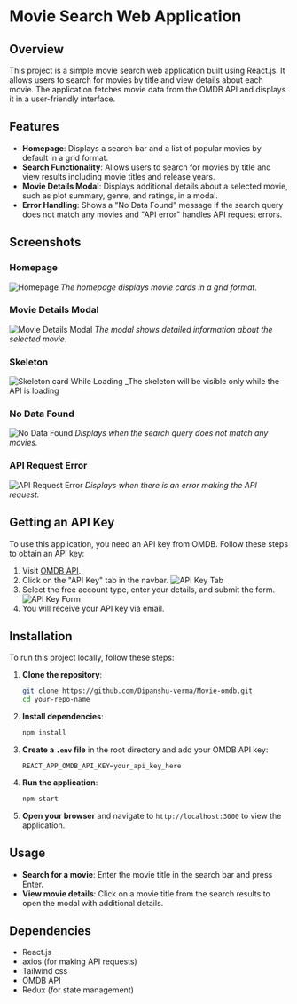 # Movie Search Web Application

## Overview

This project is a simple movie search web application built using React.js. It allows users to search for movies by title and view details about each movie. The application fetches movie data from the OMDB API and displays it in a user-friendly interface.

## Features

- **Homepage**: Displays a search bar and a list of popular movies by default in a grid format.
- **Search Functionality**: Allows users to search for movies by title and view results including movie titles and release years.
- **Movie Details Modal**: Displays additional details about a selected movie, such as plot summary, genre, and ratings, in a modal.
- **Error Handling**: Shows a "No Data Found" message if the search query does not match any movies and "API error" handles API request errors.

## Screenshots

### Homepage

![Homepage](https://github.com/Dipanshu-verma/Movie-omdb/assets/128663583/7a9298b7-c312-4119-9e73-36ba20b40ade)
_The homepage displays movie cards in a grid format._

### Movie Details Modal

![Movie Details Modal](https://github.com/Dipanshu-verma/Movie-omdb/assets/128663583/8dc05a9a-65c2-44d8-b1ed-66522d0607aa)
_The modal shows detailed information about the selected movie._

### Skeleton

![Skeleton card While Loading](https://github.com/Dipanshu-verma/Movie-omdb/assets/128663583/a55d29e7-52e7-4292-a05b-3b91e01dbb6a)
_The skeleton will be visible only while the API is loading

### No Data Found

![No Data Found](https://github.com/Dipanshu-verma/Movie-omdb/assets/128663583/9187b7e0-0dbe-4038-abbd-ff95bef1cfdf)
_Displays when the search query does not match any movies._

### API Request Error

![API Request Error](https://github.com/Dipanshu-verma/Movie-omdb/assets/128663583/2a19905f-56cd-4d6b-b274-97afb9a8910a)
_Displays when there is an error making the API request._

## Getting an API Key

To use this application, you need an API key from OMDB. Follow these steps to obtain an API key:

1. Visit [OMDB API](https://www.omdbapi.com/).
2. Click on the "API Key" tab in the navbar.
    ![API Key Tab](https://github.com/Dipanshu-verma/Movie-omdb/assets/128663583/922451c2-f7d6-4ffb-969c-95d2c0221db6)
3. Select the free account type, enter your details, and submit the form.
    ![API Key Form](https://github.com/Dipanshu-verma/Movie-omdb/assets/128663583/7a69a96e-87d7-40d1-a8a2-a50dac20ab3c)
4. You will receive your API key via email.

## Installation

To run this project locally, follow these steps:

1. **Clone the repository**:
    ```sh
    git clone https://github.com/Dipanshu-verma/Movie-omdb.git
    cd your-repo-name
    ```

2. **Install dependencies**:
    ```sh
    npm install
    ```

3. **Create a `.env` file** in the root directory and add your OMDB API key:
    ```
    REACT_APP_OMDB_API_KEY=your_api_key_here
    ```

4. **Run the application**:
    ```sh
    npm start
    ```

5. **Open your browser** and navigate to `http://localhost:3000` to view the application.

## Usage

- **Search for a movie**: Enter the movie title in the search bar and press Enter.
- **View movie details**: Click on a movie title from the search results to open the modal with additional details.

## Dependencies

- React.js
- axios (for making API requests)
- Tailwind css
- OMDB API
- Redux (for state management)



